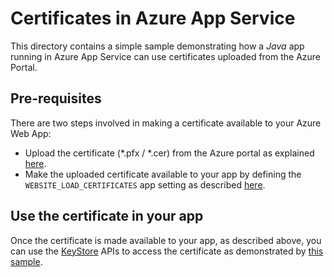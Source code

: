 # Certificates in Azure App Service

This directory contains a simple sample demonstrating how a _Java_ app running in Azure App Service can use certificates uploaded from the Azure Portal.

## Pre-requisites

There are two steps involved in making a certificate available to your Azure Web App:
- Upload the certificate (*.pfx / *.cer) from the Azure portal as explained [here](https://docs.microsoft.com/en-us/azure/app-service/app-service-web-tutorial-custom-ssl#upload-your-ssl-certificate).
- Make the uploaded certificate available to your app by defining the `WEBSITE_LOAD_CERTIFICATES` app setting as described [here](https://docs.microsoft.com/en-us/azure/app-service/app-service-web-ssl-cert-load#load-your-certificates).

## Use the certificate in your app

Once the certificate is made available to your app, as described above, you can use the [KeyStore](https://docs.oracle.com/javase/8/docs/api/java/security/KeyStore.html) APIs to access the certificate as demonstrated by [this sample](./index.jsp).
